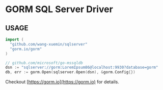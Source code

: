 # GORM SQL Server Driver

## USAGE

```go
import (
  "github.com/wang-xuemin/sqlserver"
  "gorm.io/gorm"
)

// github.com/microsoft/go-mssqldb
dsn := "sqlserver://gorm:LoremIpsum86@localhost:9930?database=gorm"
db, err := gorm.Open(sqlserver.Open(dsn), &gorm.Config{})
```

Checkout [https://gorm.io](https://gorm.io) for details.
